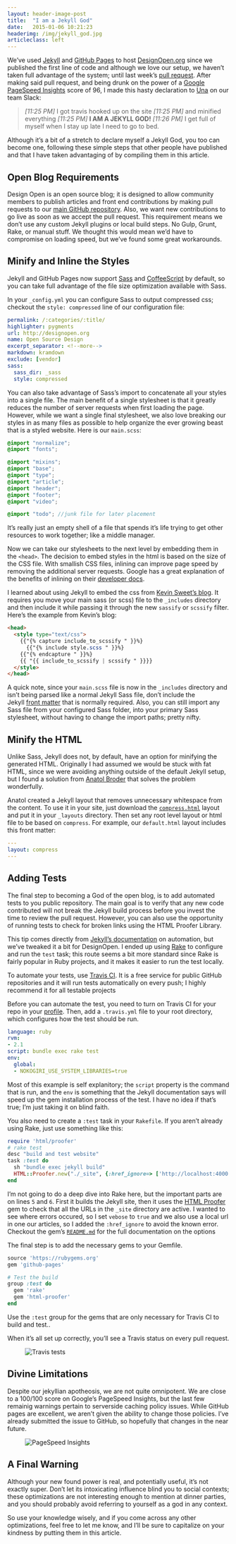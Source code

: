 ```yaml
---
layout: header-image-post
title:  "I am a Jekyll God"
date:   2015-01-06 10:21:23
headerimg: /img/jekyll_god.jpg
articleclass: left
---
```

We’ve used [Jekyll](http://jekyllrb.com/) and [GitHub Pages](https://pages.github.com/) to host [DesignOpen.org](http://designopen.org/) since we published the first line of code and although we love our setup, we haven’t taken full advantage of the system; until last week’s [pull request](https://github.com/DesignOpen/designopen.github.io/pull/157). After making said pull request, and being drunk on the power of a [Google PageSpeed Insights](https://developers.google.com/speed/pagespeed/insights/?url=designopen.org) score of 96, I made this hasty declaration to [Una](http://www.twitter.com/una) on our team Slack:

> *[11:25 PM]*
> I got travis hooked up on the site
> *[11:25 PM]*
> and minified everything
> *[11:25 PM]*
> **I AM A JEKYLL GOD!**
> *[11:26 PM]*
> I get full of myself when I stay up late
> I need to go to bed.

Although it’s a bit of a stretch to declare myself a Jekyll God, you too can become one, following these simple steps that other people have published and that I have taken advantaging of by compiling them in this article.

## Open Blog Requirements

Design Open is an open source blog; it is designed to allow community members to publish articles and front end contributions by making pull requests to our [main GitHub repository](http://github.com/DesignOpen/designopen.github.io). Also, we want new contributions to go live as soon as we accept the pull request. This requirement means we don’t use any custom Jekyll plugins or local build steps. No Gulp, Grunt, Rake, or manual stuff. We thought this would mean we’d have to compromise on loading speed, but we’ve found some great workarounds.

## Minify and Inline the Styles

Jekyll and GitHub Pages now support [Sass](http://sass-lang.com/) and [CoffeeScript](http://coffeescript.org/) by default, so you can take full advantage of the file size optimization available with Sass.

In your `_config.yml` you can configure Sass to output compressed css; checkout the `style: compressed` line of our configuration file:

```yaml
permalink: /:categories/:title/
highlighter: pygments
url: http://designopen.org
name: Open Source Design
excerpt_separator: <!--more-->
markdown: kramdown
exclude: [vendor]
sass:
  sass_dir: _sass
  style: compressed
```

You can also take advantage of Sass’s import to concatenate all your styles into a single file. The main benefit of a single stylesheet is that it greatly reduces the number of server requests when first loading the page. However, while we want a single final stylesheet, we also love breaking our styles in as many files as possible to help organize the ever growing beast that is a styled website. Here is our `main.scss`:

```scss
@import "normalize";
@import "fonts";

@import "mixins";
@import "base";
@import "type";
@import "article";
@import "header";
@import "footer";
@import "video";

@import "todo"; //junk file for later placement
```

It’s really just an empty shell of a file that spends it’s life trying to get other resources to work together; like a middle manager.

Now we can take our stylesheets to the next level by embedding them in the `<head>`. The decision to embed styles in the html is based on the size of the CSS file. With smallish CSS files, inlining can improve page speed by removing the additional server requests. Google has a great explanation of the benefits of inlining on their [developer docs](https://developers.google.com/speed/docs/insights/OptimizeCSSDelivery).

I learned about using Jekyll to embed the css from [Kevin Sweet’s blog](http://www.kevinsweet.com/inline-scss-jekyll-github-pages). It requires you move your main sass (or scss) file to the `_includes` directory and then include it while passing it through the new `sassify` or `scssify` filter. Here’s the example from Kevin’s blog:

```html
<head>
  <style type="text/css">
    {{"{% capture include_to_scssify " }}%}
      {{"{% include style.scss " }}%}
    {{"{% endcapture " }}%}
    {{ "{{ include_to_scssify | scssify " }}}}
  </style>
</head>
```

A quick note, since your `main.scss` file is now in the `_includes` directory and isn’t being parsed like a normal Jekyll Sass file, don’t include the Jekyll [front matter](http://jekyllrb.com/docs/frontmatter/) that is normally required. Also, you can still import any Sass file from your configured Sass folder, into your primary Sass stylesheet, without having to change the import paths; pretty nifty.

## Minify the HTML

Unlike Sass, Jekyll does not, by default, have an option for minifying the generated HTML. Originally I had assumed we would be stuck with fat HTML, since we were avoiding anything outside of the default Jekyll setup, but I found a solution from [Anatol Broder](http://penibelst.de/) that solves the problem wonderfully.

Anatol created a Jekyll layout that removes unnecessary whitespace from the content. To use it in your site, just download the [`compress.html`](https://github.com/penibelst/jekyll-compress-html/releases/tag/v1.1.1) layout and put it in your `_layouts` directory. Then set any root level layout or html file to be based on `compress`. For example, our `default.html` layout includes this front matter:

```yaml
---
layout: compress
---
```

## Adding Tests

The final step to becoming a God of the open blog, is to add automated tests to you public repository. The main goal is to verify that any new code contributed will not break the Jekyll build process before you invest the time to review the pull request. However, you can also use the opportunity of running tests to check for broken links using the HTML Proofer Library.

This tip comes directly from [Jekyll’s documentation](http://jekyllrb.com/docs/continuous-integration/) on automation, but we’ve tweaked it a bit for DesignOpen. I ended up using [Rake](https://github.com/ruby/rake) to configure and run the `test` task; this route seems a bit more standard since Rake is fairly popular in Ruby projects, and it makes it easier to run the test locally.

To automate your tests, use [Travis CI](https://travis-ci.org/). It is a free service for public GitHub repositories and it will run tests automatically on every push; I highly recommend it for all testable projects

Before you can automate the test, you need to turn on Travis CI for your repo in your [profile](https://travis-ci.org/profile/). Then, add a `.travis.yml` file to your root directory, which configures how the test should be run.

```yaml
language: ruby
rvm:
- 2.1
script: bundle exec rake test
env:
  global:
  - NOKOGIRI_USE_SYSTEM_LIBRARIES=true
```

Most of this example is self explanitory; the `script` property is the command that is run, and the `env` is something that the Jekyll documentation says will speed up the gem installation process of the test. I have no idea if that’s true; I’m just taking it on blind faith.

You also need to create a `:test` task in your `Rakefile`. If you aren’t already using Rake, just use something like this:

```ruby
require 'html/proofer'
# rake test
desc "build and test website"
task :test do
  sh "bundle exec jekyll build"
  HTML::Proofer.new("./_site", {:href_ignore=> ['http://localhost:4000'], :verbose => true}).run
end
```

I’m not going to do a deep dive into Rake here, but the important parts are on lines `5` and `6`. First it builds the Jekyll site, then it uses the [HTML Proofer](https://github.com/gjtorikian/html-proofer) gem to check that all the URLs in the `_site` directory are active. I wanted to see where errors occured, so I set `vebose` to `true` and we also use a local url in one our articles, so I added the `:href_ignore` to avoid the known error. Checkout the gem’s [`README.md`](https://github.com/gjtorikian/html-proofer/blob/master/README.md) for the full documentation on the options

The final step is to add the necessary gems to your Gemfile.

```ruby
source 'https://rubygems.org'
gem 'github-pages'

# Test the build
group :test do
  gem 'rake'
  gem 'html-proofer'
end
```

Use the `:test` group for the gems that are only necessary for Travis CI to build and test..

When it’s all set up correctly, you’ll see a Travis status on every pull request.

<figure class="image">
  <img src="/img/travis_tests_passed.png" alt="Travis tests"/>
</figure>

## Divine Limitations

Despite our jekyllian apotheosis, we are not quite omnipotent. We are close to a 100/100 score on Google’s PageSpeed Insights, but the last few remainig warnings pertain to serverside caching policy issues. While GitHub pages are excellent, we aren’t given the ability to change those policies. I’ve already submitted the issue to GitHub, so hopefully that changes in the near future.

<figure class="image">
  <img src="/img/insights.png" alt="PageSpeed Insights"/>
</figure>

## A Final Warning

Although your new found power is real, and potentially useful, it’s not exactly super. Don’t let its intoxicating influence blind you to social contexts; these optimizations are not interesting enough to mention at dinner parties, and you should probably avoid referring to yourself as a god in any context.

So use your knowledge wisely, and if you come across any other optimizations, feel free to let me know, and I’ll be sure to capitalize on your kindness by putting them in this article.

